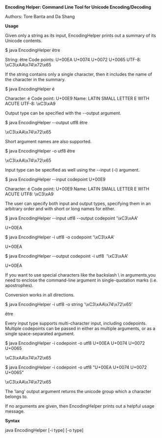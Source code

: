 **Encoding Helper: Command Line Tool for Unicode Encoding/Decoding**

Authors: Tore Banta and Da Shang

**Usage**

Given only a string as its input, EncodingHelper prints out a summary of its Unicode contents.

$ java EncodingHelper être

String: être
Code points: U+00EA U+0074 U+0072 U+0065 
UTF-8: \xC3\xAA\x74\x72\x65

If the string contains only a single character, then it includes the name of the character in the summary.

$ java EncodingHelper é

Character: é
Code point: U+00E9
Name: LATIN SMALL LETTER E WITH ACUTE
UTF-8: \xC3\xA9

Output type can be specified with the --output argument.

$ java EncodingHelper --output utf8 être

\xC3\xAA\x74\x72\x65

Short argument names are also supported.

$ java EncodingHelper -o utf8 être

\xC3\xAA\x74\x72\x65

Input type can be specified as well using the --input (-i) argument.

$ java EncodingHelper --input codepoint U+00E9

Character: é
Code point: U+00E9
Name: LATIN SMALL LETTER E WITH ACUTE
UTF8: \xC3\xA9

The user can specify both input and output types, specifying them in an arbitrary order and with short or long names for either.

$ java EncodingHelper --input utf8 --output codepoint '\xC3\xAA'

U+00EA


$ java EncodingHelper -i utf8 -o codepoint '\xC3\xAA'

U+00EA


$ java EncodingHelper --output codepoint -i utf8  '\xC3\xAA'

U+00EA

If you want to use special characters like the backslash \ in arguments,you need to enclose the command-line argument in single-quotation marks (i.e. apostrophes).

Conversion works in all directions.

$ java EncodingHelper -i utf8 -o string '\xC3\xAA\x74\x72\x65'

être

Every input type supports multi-character input, including codepoints. Multiple codepoints can be passed in either as multiple arguments, or as a single space-separated argument.

$ java EncodingHelper -i codepoint -o utf8 U+00EA U+0074 U+0072 U+0065

\xC3\xAA\x74\x72\x65


$ java EncodingHelper -i codepoint -o utf8 "U+00EA U+0074 U+0072 U+0065"

\xC3\xAA\x74\x72\x65

The 'lang' output argument returns the unicode group which a character belongs to.

If no arguments are given, then EncodingHelper prints out a helpful usage message.

**Syntax**

java EncodingHelper [-i type] [-o type] <data>